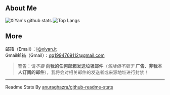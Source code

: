 ## About Me ##
![XiYan's github stats](https://github-readme-stats.vercel.app/api?username=XiYan233&ount_private=true&show_icons=true)
![Top Langs](https://github-readme-stats.vercel.app/api/top-langs/?username=XiYan233&layout=compact)


## More ##
邮箱（Email）：[i@xiyan.it](mailto:i@xiyan.it)  
Gmail邮箱（Gmail）：[qq1994769112@gmail.com](mailto:qq1994769112@gmail.com)  

> 警告：请*不要* **向我的任何邮箱发送垃圾邮件**（*包括但不限于* **广告、非我本人订阅的邮件**），我将会对相关邮件的发送者或来源地址进行封禁！  

----------
Readme Stats By [anuraghazra/github-readme-stats](https://github.com/anuraghazra/github-readme-stats)  
